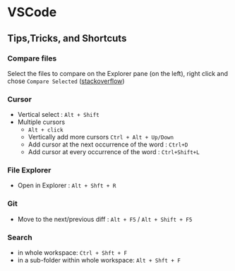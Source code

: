 # VSCode


## Tips,Tricks, and Shortcuts


### Compare files

Select the files to compare on the Explorer pane (on the left), right click and chose `Compare Selected` ([stackoverflow](https://stackoverflow.com/questions/30139597/visual-studio-code-is-there-a-compare-feature-like-that-plugin-for-notepad))

### Cursor

- Vertical select : `Alt + Shift`
- Multiple cursors
	- `Alt + click`
	- Vertically add more cursors `Ctrl + Alt + Up/Down`
	- Add cursor at the next occurrence of the word : `Ctrl+D`
	- Add cursor at every occurrence of the word : `Ctrl+Shift+L`


### File Explorer

- Open in Explorer : `Alt + Shft + R`

### Git

- Move to the next/previous diff : `Alt + F5` / `Alt + Shift + F5`

### Search

- in whole workspace:  `Ctrl + Shft + F`
- in a sub-folder within whole workspace:  `Alt + Shft + F`
